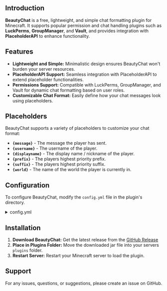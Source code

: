 
## Introduction

**BeautyChat** is a free, lightweight, and simple chat formatting plugin for Minecraft. It supports popular permission and chat handling plugins such as **LuckPerms**, **GroupManager**, and **Vault**, and provides integration with **PlaceholderAPI** to enhance functionality.

## Features
- **Lightweight and Simple:** Minimalistic design ensures BeautyChat won't burden your server resources.
- **PlaceholderAPI Support:** Seamless integration with PlaceholderAPI to extend placeholder functionalities.
- **Permissions Support:** Compatible with LuckPerms, GroupManager, and Vault for dynamic chat formatting based on user roles.
- **Customizable Chat Format:** Easily define how your chat messages look using placeholders.

## Placeholders

BeautyChat supports a variety of placeholders to customize your chat format:

- **`{message}`** - The message the player has sent.
- **`{username}`** - The username of the player.
- **`{displayname}`** - The display name / nickname of the player.
- **`{prefix}`** - The players highest priority prefix.
- **`{suffix}`** - The players highest priority suffix.
- **`{world}`** - The name of the world the player is currently in.

## Configuration

To configure BeautyChat, modify the `config.yml` file in the plugin's directory.

<details>
  <summary>config.yml</summary>

  ```yml
    # BeautyChat Configuration File.
    # If you have any problems please create a GitHub issue.
    #
    # This plugin supports PlaceholderAPI so if we don't have the placeholder
    # that you need here, you will likely find it there.
    # https://wiki.placeholderapi.com/users/placeholder-list/
    #
    # Placeholders:
    #  {message}     - The message the player has sent.
    #  {username}    - The username of the player.
    #  {displayname} - The display name / nickname of the player.
    #  {prefix}      - The players highest priority prefix.
    #  {suffix}      - The players highest priority suffix.
    #  {world}       - The name of the world the player is currently in.

    chat-format: "{prefix}&r{username}&r: {message}"
  ```

</details>

## Installation
1. **Download BeautyChat:** Get the latest release from the [GitHub Release](https://github.com/RareHyperIonYT/BeautyChat/releases)
2. **Place in Plugins Folder:** Move the downloaded jar file into your servers `plugins` folder.
3. **Restart Server:** Restart your Minecraft server to load the plugin.

## Support
For any issues, questions, or suggestions, please create an issue on GitHub.
